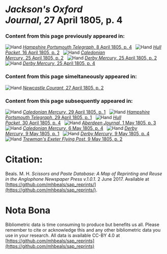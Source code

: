 # *Jackson's Oxford Journal*, 27 April 1805, p. 4  
  
### Content from this page previously appeared in:  
![Hand](http://scissorsandpaste.net/wp-content/uploads/2017/06/smallhandpointer.png) [*Hampshire Portsmouth Telegraph*, 8 April 1805, p. 4](https://mhbeals.github.io/sap_html/Hampshire-Portsmouth-Telegraph/Hampshire-Portsmouth-Telegraph-8-April-1805-p-4)  
![Hand](http://scissorsandpaste.net/wp-content/uploads/2017/06/smallhandpointer.png) [*Hull Packet*, 16 April 1805, p. 2](https://mhbeals.github.io/sap_html/Hull-Packet/Hull-Packet-16-April-1805-p-2)  
![Hand](http://scissorsandpaste.net/wp-content/uploads/2017/06/smallhandpointer.png) [*Caledonian Mercury*, 25 April 1805, p. 2](https://mhbeals.github.io/sap_html/Caledonian-Mercury/Caledonian-Mercury-25-April-1805-p-2)  
![Hand](http://scissorsandpaste.net/wp-content/uploads/2017/06/smallhandpointer.png) [*Derby Mercury*, 25 April 1805, p. 2](https://mhbeals.github.io/sap_html/Derby-Mercury/Derby-Mercury-25-April-1805-p-2)  
![Hand](http://scissorsandpaste.net/wp-content/uploads/2017/06/smallhandpointer.png) [*Derby Mercury*, 25 April 1805, p. 4](https://mhbeals.github.io/sap_html/Derby-Mercury/Derby-Mercury-25-April-1805-p-4)  
  
### Content from this page simeltaneously appeared in:  
![Hand](http://scissorsandpaste.net/wp-content/uploads/2017/06/smallhandpointer.png) [*Newcastle Courant*, 27 April 1805, p. 2](https://mhbeals.github.io/sap_html/Newcastle-Courant/Newcastle-Courant-27-April-1805-p-2)  
  
### Content from this page subsequently appeared in:  
![Hand](http://scissorsandpaste.net/wp-content/uploads/2017/06/smallhandpointer.png) [*Caledonian Mercury*, 29 April 1805, p. 1](https://mhbeals.github.io/sap_html/Caledonian-Mercury/Caledonian-Mercury-29-April-1805-p-1)  
![Hand](http://scissorsandpaste.net/wp-content/uploads/2017/06/smallhandpointer.png) [*Hampshire Portsmouth Telegraph*, 29 April 1805, p. 1](https://mhbeals.github.io/sap_html/Hampshire-Portsmouth-Telegraph/Hampshire-Portsmouth-Telegraph-29-April-1805-p-1)  
![Hand](http://scissorsandpaste.net/wp-content/uploads/2017/06/smallhandpointer.png) [*Hull Packet*, 30 April 1805, p. 4](https://mhbeals.github.io/sap_html/Hull-Packet/Hull-Packet-30-April-1805-p-4)  
![Hand](http://scissorsandpaste.net/wp-content/uploads/2017/06/smallhandpointer.png) [*Aberdeen Journal*, 1 May 1805, p. 3](https://mhbeals.github.io/sap_html/Aberdeen-Journal/Aberdeen-Journal-1-May-1805-p-3)  
![Hand](http://scissorsandpaste.net/wp-content/uploads/2017/06/smallhandpointer.png) [*Caledonian Mercury*, 6 May 1805, p. 4](https://mhbeals.github.io/sap_html/Caledonian-Mercury/Caledonian-Mercury-6-May-1805-p-4)  
![Hand](http://scissorsandpaste.net/wp-content/uploads/2017/06/smallhandpointer.png) [*Derby Mercury*, 9 May 1805, p. 1](https://mhbeals.github.io/sap_html/Derby-Mercury/Derby-Mercury-9-May-1805-p-1)  
![Hand](http://scissorsandpaste.net/wp-content/uploads/2017/06/smallhandpointer.png) [*Derby Mercury*, 9 May 1805, p. 4](https://mhbeals.github.io/sap_html/Derby-Mercury/Derby-Mercury-9-May-1805-p-4)  
![Hand](http://scissorsandpaste.net/wp-content/uploads/2017/06/smallhandpointer.png) [*Trewman's Exeter Flying Post*, 9 May 1805, p. 2](https://mhbeals.github.io/sap_html/Trewman's-Exeter-Flying-Post/Trewman's-Exeter-Flying-Post-9-May-1805-p-2)  


# Citation: 

Beals. M. H. *Scissors and Paste Database: A Map of Reprinting and Reuse in the Anglophone Newspaper Press v.1.0.1.* 2 June 2017. Available at [https://github.com/mhbeals/sap_reprints/](https://github.com/mhbeals/sap_reprints/). 

# Nota Bona

Bibliometric data is time consuming to produce but benefits us all. Please remember to cite or acknowledge this and any other bibliometric data you use in your research. All data is available CC-BY 4.0 at [https://github.com/mhbeals/sap_reprints](https://github.com/mhbeals/sap_reprints)